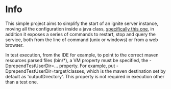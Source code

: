 Info
==========
This simple project aims to simplify the start of an ignite server instance, moving all the configuration inside a 
java class, [specifically this one](https://github.com/vidaniello/ignite-server-starter/blob/main/src/main/java/com/github/vidaniello/igniteserver/IgniteNode.java), in addition it exposes a series of commands to restart, stop and query the service, 
both from the line of command (unix or windows) or from a web browser.

In test execution, from the IDE for example, to point to the correct maven resources parsed files (bin/*), a VM property must be specified, the -DprependTestUserDir=... property. For example, put -DprependTestUserDir=target/classes, which is the maven destination set by default as 'outputDirectory'. This property is not required in execution other than a test one.